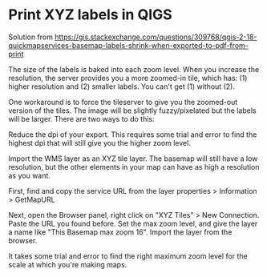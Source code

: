# Print XYZ labels in QIGS

Solution from https://gis.stackexchange.com/questions/309768/qgis-2-18-quickmapservices-basemap-labels-shrink-when-exported-to-pdf-from-print

The size of the labels is baked into each zoom level. When you increase the resolution, the server provides you a more zoomed-in tile, which has: (1) higher resolution and (2) smaller labels. You can't get (1) without (2).

One workaround is to force the tileserver to give you the zoomed-out version of the tiles. The image will be slightly fuzzy/pixelated but the labels will be larger. There are two ways to do this:

Reduce the dpi of your export. This requires some trial and error to find the highest dpi that will still give you the higher zoom level.

Import the WMS layer as an XYZ tile layer. The basemap will still have a low resolution, but the other elements in your map can have as high a resolution as you want.

First, find and copy the service URL from the layer properties > Information > GetMapURL

Next, open the Browser panel, right click on "XYZ Tiles" > New Connection. Paste the URL you found before. Set the max zoom level, and give the layer a name like "This Basemap max zoom 16". Import the layer from the browser.

It takes some trial and error to find the right maximum zoom level for the scale at which you're making maps.

